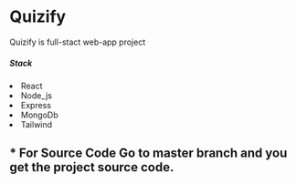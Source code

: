 <h1>Quizify</h1>
Quizify is full-stact web-app project

<h5>Stack</h5>
<li>React</li>
<li>Node_js</li>
<li>Express</li>
<li>MongoDb</li>
<li>Tailwind</li>

<h2>* For Source Code Go to master branch and you get the project source code.</h5>
